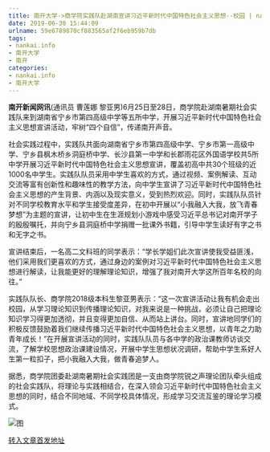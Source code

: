 ```yaml
---
title: 南开大学->商学院实践队赴湖南宣讲习近平新时代中国特色社会主义思想--校园 | nankai.info
date: 2019-06-30 15:44:09
urlname: 59e6789870cf883565af2f6eb959b7db
tags: 
- nankai.info
- 南开大学
- 南开
categories:
- nankai.info
- 南开大学
---
```



**南开新闻网讯**(通讯员 曹莲娜 黎亚男)6月25日至28日，商学院赴湖南暑期社会实践队来到湖南省宁乡市第四高级中学等五所中学，开展习近平新时代中国特色社会主义思想宣讲活动，牢树“四个自信”，传递南开声音。

社会实践过程中，实践队共面向湖南省宁乡市第四高级中学、宁乡市第一高级中学、宁乡县枫木桥乡洞庭桥中学、长沙县第一中学和长郡雨花区外国语学校共5所中学开展习近平新时代中国特色社会主义思想宣讲，覆盖初高中共30个班级的近1000名中学生。实践队队员采用中学生喜欢的方式，通过视频、案例解读、互动交流等富有创新性和趣味性的教学方法，向中学生宣讲了习近平新时代中国特色社会主义思想的产生背景、内涵以及现实意义，受到热烈欢迎。同时，实践队队员针对不同学校教育水平和学生接受度差异，在初中开展以“小我融入大我，放飞青春梦想”为主题的宣讲，让初中生在生涯规划小游戏中感受习近平总书记对南开学子的殷殷嘱托，并向宁乡县洞庭桥中学捐赠一批课外书籍，引导中学生读好有字之书和无字之书。

宣讲结束后，一名高二文科班的同学表示：“学长学姐们此次宣讲使我受益匪浅，他们采用我们更喜欢的方式，通过身边的案例对习近平新时代中国特色社会主义思想进行解读，让我能更好的理解理论知识，增强了我对南开大学这所百年名校的向往。”

实践队队长、商学院2018级本科生黎亚男表示：“这一次宣讲活动让我有机会走出校园，从学习理论知识到传播理论知识，对我来说是一种挑战，必须让自己把理论知识学习得更加透彻，并且变得更加自信、从而站上讲台。同时，宣讲地同学们的积极反馈鼓励着我们继续传播习近平新时代中国特色社会主义思想，以青年之力助青年成长！”在开展宣讲活动的同时，实践队队员与各中学的政治课教师访谈交流，了解学校思想政治课建设情况，开展中学生思想状况调研，帮助中学生系好人生第一粒扣子，把小我融入大我，做青春追梦人。

据悉，商学院团委赴湖南暑期社会实践团是一支由商学院锐之声理论团队牵头组成的社会实践队，将理论与实践相结合，在深入领会习近平新时代中国特色社会主义思想的同时，结合不同地域、不同学校具体情况，形成学习交流互鉴的理论学习模式。



![图](http://news.nankai.edu.cn/pic/0/00/36/24/362464_923380.jpg)

[转入文章首发地址](http://news.nankai.edu.cn/qqxy/system/2019/06/30/000460914.shtml)